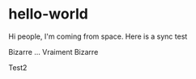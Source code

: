 # hello-world

Hi people, I'm coming from space.
Here is a sync test


Bizarre ...
Vraiment Bizarre

Test2


